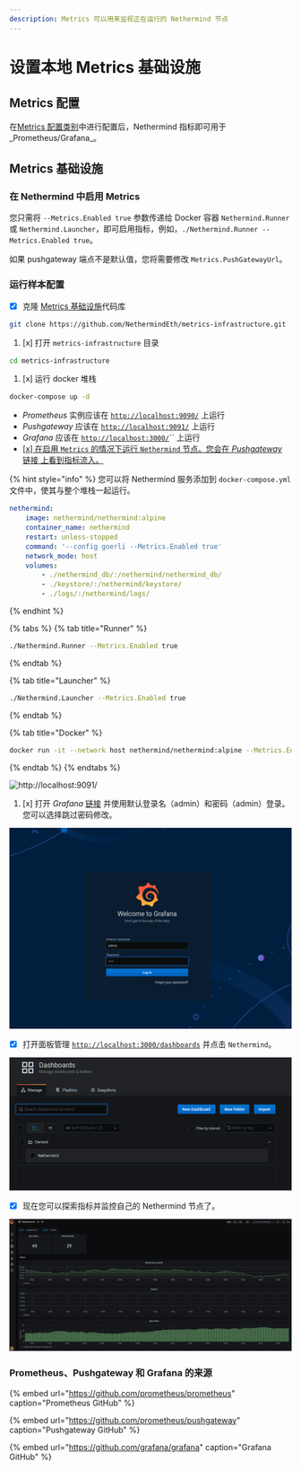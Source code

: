 ```yaml
---
description: Metrics 可以用来监视正在运行的 Nethermind 节点
---
```


# 设置本地 Metrics 基础设施

## Metrics 配置

在[Metrics 配置类别](../configuration/modules/metrics.md)中进行配置后，Nethermind 指标即可用于_Prometheus/Grafana_。

## Metrics 基础设施

### 在 Nethermind 中启用 Metrics

您只需将 `--Metrics.Enabled true` 参数传递给 Docker 容器 `Nethermind.Runner` 或 `Nethermind.Launcher`，即可启用指标，例如，`./Nethermind.Runner --Metrics.Enabled true`。

如果 pushgateway 端点不是默认值，您将需要修改 `Metrics.PushGatewayUrl`。

### 运行样本配置

* [x] 克隆 [Metrics 基础设施](https://github.com/NethermindEth/metrics-infrastructure)代码库

```bash
git clone https://github.com/NethermindEth/metrics-infrastructure.git
```

1. [x] 打开 `metrics-infrastructure` 目录

```bash
cd metrics-infrastructure
```

1. [x] 运行 docker 堆栈

```bash
docker-compose up -d
```

* _Prometheus_ 实例应该在 [`http://localhost:9090/`](http://localhost:9090/) 上运行
* _Pushgateway_ 应该在 [`http://localhost:9091/`](http://localhost:9091/) 上运行
* _Grafana_ 应该在 [`http://localhost:3000/`](http://localhost:3000/)\`\` 上运行
* [\[x\] 在启用 `Metrics` 的情况下运行 `Nethermind` 节点。您会在 _Pushgateway_ 链接 上看到指标流入。](http://localhost:9091/)

{% hint style="info" %}
您可以将 Nethermind 服务添加到 `docker-compose.yml` 文件中，使其与整个堆栈一起运行。

```yaml
nethermind:
    image: nethermind/nethermind:alpine
    container_name: nethermind
    restart: unless-stopped
    command: '--config goerli --Metrics.Enabled true'
    network_mode: host
    volumes:
        - ./nethermind_db/:/nethermind/nethermind_db/
        - ./keystore/:/nethermind/keystore/
        - ./logs/:/nethermind/logs/
```
{% endhint %}

{% tabs %}
{% tab title="Runner" %}
```bash
./Nethermind.Runner --Metrics.Enabled true
```
{% endtab %}

{% tab title="Launcher" %}
```bash
./Nethermind.Launcher --Metrics.Enabled true
```
{% endtab %}

{% tab title="Docker" %}
```bash
docker run -it --network host nethermind/nethermind:alpine --Metrics.Enabled
```
{% endtab %}
{% endtabs %}

![http://localhost:9091/](https://nethermind.readthedocs.io/en/latest/_images/pushgateway.png)

1. [x] 打开 _Grafana_ [链接](http://localhost:3000) 并使用默认登录名（admin）和密码（admin）登录。您可以选择跳过密码修改。

![](../../.gitbook/assets/image%20%2828%29.png)

* [x] 打开面板管理 [`http://localhost:3000/dashboards`](http://localhost:3000/dashboards) 并点击 `Nethermind`。 

![](../../.gitbook/assets/image%20%2826%29.png)

* [x] 现在您可以探索指标并监控自己的 Nethermind 节点了。

![](../../.gitbook/assets/image%20%2829%29.png)

### Prometheus、Pushgateway 和 Grafana 的来源

{% embed url="https://github.com/prometheus/prometheus" caption="Prometheus GitHub" %}

{% embed url="https://github.com/prometheus/pushgateway" caption="Pushgateway GitHub" %}

{% embed url="https://github.com/grafana/grafana" caption="Grafana GitHub" %}

